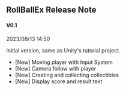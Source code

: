 ## **RollBallEx Release Note**

#### V0.1

2023/08/13 14:50

Initial version, same as Unity's tutorial project.

* [New] Moving player with Input System
* [New] Camera follow with player
* [New] Creating and collecting collectibles
* [New] Display score and result text